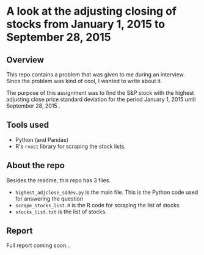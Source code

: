 # A look at the adjusting closing of stocks from January 1, 2015 to September 28, 2015

## Overview

This repo contains a problem that was given to me during an interview. Since the problem was kind of cool, I wanted to write about it.

The purpose of this assignment was to find the S&P stock with the highest adjusting close price standard deviation for the period January 1, 2015 until September 28, 2015 .


## Tools used

* Python (and Pandas)
* R's `rvest` library for scraping the stock lists.


## About the repo

Besides the readme, this repo has 3 files. 

* `highest_adjclose_sddev.py` is the main file. This is the Python code used for answering the question
* `scrape_stocks_list.R` is the R code for scraping the list of stocks
* `stocks_list.txt` is the list of stocks.


## Report

Full report coming soon...
